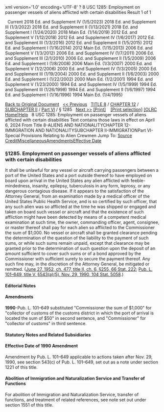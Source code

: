 xml version='1.0' encoding='UTF-8' ?
8 USC 1285: Employment on passenger vessels of aliens afflicted with certain disabilities
 Result 1 of 1
 
  
  Current
2018 Ed. and Supplement IV (1/5/2023)
2018 Ed. and Supplement III (1/3/2022)
2018 Ed. and Supplement II (1/13/2021)
2018 Ed. and Supplement I (1/24/2020)
2018 Main Ed. (1/14/2019)
2012 Ed. and Supplement V (1/12/2018)
2012 Ed. and Supplement IV (1/6/2017)
2012 Ed. and Supplement III (1/3/2016)
2012 Ed. and Supplement II (1/5/2015)
2012 Ed. and Supplement I (1/16/2014)
2012 Main Ed. (1/15/2013)
2006 Ed. and Supplement V (1/3/2012)
2006 Ed. and Supplement IV (1/7/2011)
2006 Ed. and Supplement III (2/1/2010)
2006 Ed. and Supplement II (1/5/2009)
2006 Ed. and Supplement I (1/8/2008)
2006 Main Ed. (1/3/2007)
2000 Ed. and Supplement V (1/2/2006)
2000 Ed. and Supplement IV (1/3/2005)
2000 Ed. and Supplement III (1/19/2004)
2000 Ed. and Supplement II (1/6/2003)
2000 Ed. and Supplement I (1/22/2002)
2000 Main Ed. (1/2/2001)
1994 Ed. and Supplement V (1/23/2000)
1994 Ed. and Supplement IV (1/5/1999)
1994 Ed. and Supplement III (1/26/1998)
1994 Ed. and Supplement II (1/6/1997)
1994 Ed. and Supplement I (1/16/1996)
1994 Main Ed. (1/4/1995)
  
 
  
[Back to Original Document](/view.xhtml;jsessionid=C7600C1693B6811448D71C5BF497E0F8)
 
[<< Previous](#)
  
 [TITLE 8](/view.xhtml;jsessionid=C7600C1693B6811448D71C5BF497E0F8?req=granuleid%3AUSC-prelim-title8&saved=%7CZ3JhbnVsZWlkOlVTQy1wcmVsaW0tdGl0bGU4LXNlY3Rpb24xMjg1%7C%7C%7C0%7Cfalse%7Cprelim&edition=prelim) / [CHAPTER 12](/view.xhtml;jsessionid=C7600C1693B6811448D71C5BF497E0F8?req=granuleid%3AUSC-prelim-title8-chapter12&saved=%7CZ3JhbnVsZWlkOlVTQy1wcmVsaW0tdGl0bGU4LXNlY3Rpb24xMjg1%7C%7C%7C0%7Cfalse%7Cprelim&edition=prelim) / [SUBCHAPTER II](/view.xhtml;jsessionid=C7600C1693B6811448D71C5BF497E0F8?req=granuleid%3AUSC-prelim-title8-chapter12-subchapter2&saved=%7CZ3JhbnVsZWlkOlVTQy1wcmVsaW0tdGl0bGU4LXNlY3Rpb24xMjg1%7C%7C%7C0%7Cfalse%7Cprelim&edition=prelim) / [Part VI](/view.xhtml;jsessionid=C7600C1693B6811448D71C5BF497E0F8?req=granuleid%3AUSC-prelim-title8-chapter12-subchapter2-part6&saved=%7CZ3JhbnVsZWlkOlVTQy1wcmVsaW0tdGl0bGU4LXNlY3Rpb24xMjg1%7C%7C%7C0%7Cfalse%7Cprelim&edition=prelim) / § 1285
  
 [Next >>](#)
[[Print]](#)
   
 [[Print selection]](#)
[[OLRC Home]](/browse.xhtml;jsessionid=C7600C1693B6811448D71C5BF497E0F8)[Help](/navHelp.xhtml;jsessionid=C7600C1693B6811448D71C5BF497E0F8)
 
8 USC 1285: Employment on passenger vessels of aliens afflicted with certain disabilities
Text contains those laws in effect on April 6, 2024
From Title 8-ALIENS AND NATIONALITYCHAPTER 12-IMMIGRATION AND NATIONALITYSUBCHAPTER II-IMMIGRATIONPart VI-Special Provisions Relating to Alien Crewmen
Jump To: [Source Credit](#sourcecredit)[Miscellaneous](#miscellaneous-note)[Amendments](#amendment-note)[Effective Date](#effectivedate-amendment-note)
### §1285. Employment on passenger vessels of aliens afflicted with certain disabilities
It shall be unlawful for any vessel or aircraft carrying passengers between a port of the United States and a port outside thereof to have employed on board upon arrival in the United States any alien afflicted with feeble-mindedness, insanity, epilepsy, tuberculosis in any form, leprosy, or any dangerous contagious disease. If it appears to the satisfaction of the Attorney General, from an examination made by a medical officer of the United States Public Health Service, and is so certified by such officer, that any such alien was so afflicted at the time he was shipped or engaged and taken on board such vessel or aircraft and that the existence of such affliction might have been detected by means of a competent medical examination at such time, the owner, commanding officer, agent, consignee, or master thereof shall pay for each alien so afflicted to the Commissioner the sum of $1,000. No vessel or aircraft shall be granted clearance pending the determination of the question of the liability to the payment of such sums, or while such sums remain unpaid, except that clearance may be granted prior to the determination of such question upon the deposit of an amount sufficient to cover such sums or of a bond approved by the Commissioner with sufficient surety to secure the payment thereof. Any such fine may, in the discretion of the Attorney General, be mitigated or remitted.
([June 27, 1952, ch. 477, title II, ch. 6, §255, 66 Stat. 222](/statviewer.htm?volume=66&page=222); [Pub. L. 101–649, title V, §543(a)(5), Nov. 29, 1990, 104 Stat. 5058](/statviewer.htm?volume=104&page=5058).)
  
#### **Editorial Notes**
#### Amendments
**1990**-Pub. L. 101–649 substituted "Commissioner the sum of $1,000" for "collector of customs of the customs district in which the port of arrival is located the sum of $50" in second sentence, and "Commissioner" for "collector of customs" in third sentence.
  
#### **Statutory Notes and Related Subsidiaries**
#### Effective Date of 1990 Amendment
Amendment by Pub. L. 101–649 applicable to actions taken after Nov. 29, 1990, see section 543(c) of Pub. L. 101–649, set out as a note under section 1221 of this title.
#### Abolition of Immigration and Naturalization Service and Transfer of Functions
For abolition of Immigration and Naturalization Service, transfer of functions, and treatment of related references, see note set out under section 1551 of this title.
